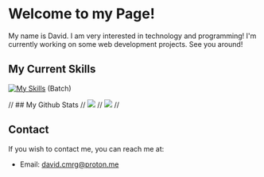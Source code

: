 # Welcome to my Page!

My name is David. 
I am very interested in technology and programming!
I'm currently working on some web development projects.
See you around!

## My Current Skills
[![My Skills](https://skillicons.dev/icons?i=html,css,js,swift,windows)](https://skillicons.dev) (Batch)

// ## My Github Stats
// ![](https://raw.githubusercontent.com/david-cmrg/github-stats/master/generated/overview.svg#gh-dark-mode-only)
// ![](https://raw.githubusercontent.com/david-cmrg/github-stats/master/generated/languages.svg#gh-dark-mode-only)
//

## Contact
If you wish to contact me, you can reach me at:
- Email: david.cmrg@proton.me
